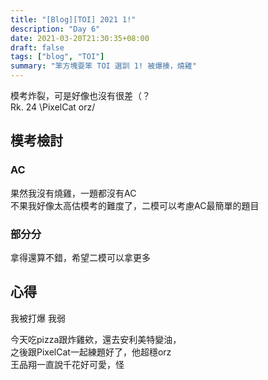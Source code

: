 ```yaml
---
title: "[Blog][TOI] 2021 1!"
description: "Day 6"
date: 2021-03-20T21:30:35+08:00
draft: false
tags: ["blog", "TOI"]
summary: "笨方塊耍笨 TOI 選訓 1! 被爆揍，燒雞"
---
```


模考炸裂，可是好像也沒有很差（？  
Rk. 24 \PixelCat orz/  

## 模考檢討
### AC
果然我沒有燒雞，一題都沒有AC  
不果我好像太高估模考的難度了，二模可以考慮AC最簡單的題目  

### 部分分
拿得還算不錯，希望二模可以拿更多  

## 心得

我被打爆 我弱  

今天吃pizza跟炸雞欸，還去安利美特變油，  
之後跟PixelCat一起練題好了，他超穩orz   
王品翔一直說千花好可愛，怪  